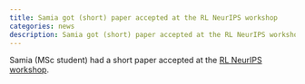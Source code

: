 ```yaml
---
title: Samia got (short) paper accepted at the RL NeurIPS workshop
categories: news
description: Samia got (short) paper accepted at the RL NeurIPS workshop
---
```


Samia (MSc student) had a short paper accepted at the [RL NeurIPS workshop](https://sites.google.com/view/biologicalandartificialrl).